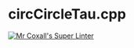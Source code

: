 # circCircleTau.cpp
[![Mr Coxall's Super Linter](https://github.com/ICS3U-Programming-Kent-Gatera/circCircleTau.cpp/workflows/Mr%20Coxall's%20Super%20Linter/badge.svg)](https://github.com/ICS3U-Programming-Kent-Gatera/circCircleTau.cpp/actions/)
